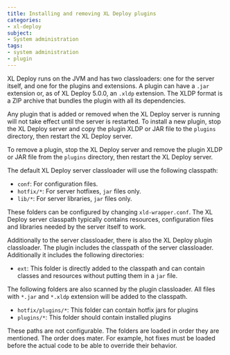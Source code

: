```yaml
---
title: Installing and removing XL Deploy plugins
categories:
- xl-deploy
subject:
- System administration
tags:
- system administration
- plugin
---
```


XL Deploy runs on the JVM and has two classloaders: one for the server itself, and one for the plugins and extensions. A plugin can have a `.jar` extension or, as of XL Deploy 5.0.0, an `.xldp` extension. The XLDP format is a ZIP archive that bundles the plugin with all its dependencies.

Any plugin that is added or removed when the XL Deploy server is running will not take effect until the server is restarted. To install a new plugin, stop the XL Deploy server and copy the plugin XLDP or JAR file to the `plugins` directory, then restart the XL Deploy server.

To remove a plugin, stop the XL Deploy server and remove the plugin XLDP or JAR file from the `plugins` directory, then restart the XL Deploy server.

The default XL Deploy server classloader will use the following classpath:

* `conf`: For configuration files.
* `hotfix/*`: For server hotfixes, `jar` files only.
* `lib/*`: For server libraries, `jar` files only.

These folders can be configured by changing `xld-wrapper.conf`. The XL Deploy server classpath typically contains resources, configuration files and libraries needed by the server itself to work.

Additionally to the server classloader, there is also the XL Deploy plugin classloader. The plugin includes the classpath of the server classloader. Additionally it includes the following directories:

* `ext`: This folder is directly added to the classpath and can contain classes and resources without putting them in a `jar` file.

The following folders are also scanned by the plugin classloader. All files with `*.jar` and `*.xldp` extension will be added to the classpath.

* `hotfix/plugins/*`: This folder can contain hotfix jars for plugins
* `plugins/*`: This folder should contain installed plugins

These paths are not configurable. The folders are loaded in order they are mentioned. The order does mater. For example, hot fixes must be loaded before the actual code to be able to override their behavior.

